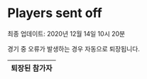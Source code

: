 # Players sent off
최종 업데이트: 2020년 12월 14일 10시 20분


경기 중 오류가 발생하는 경우 자동으로 퇴장됩니다.


| 퇴장된 참가자 |
|:---:|